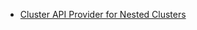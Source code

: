 - [Cluster API Provider for Nested Clusters](https://github.com/kubernetes-sigs/cluster-api-provider-nested/tree/main#community-discussion-contribution-and-support)
